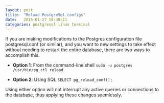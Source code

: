 ```yaml
---
layout: post
title:  "Reload PostgreSql configs"
date:   2015-01-27 10:30:11
categories: postgresql linux terminal
---
```

If you are making modifications to the Postgres configuration file postgresql.conf (or similar), and you want to new settings to take effect without needing to restart the entire database, there are two ways to accomplish this.

 - **Option 1**: From the command-line shell 
`sudo -u postgres /usr/bin/pg_ctl reload`

 - **Option 2**: Using SQL 
`SELECT pg_reload_conf();`

Using either option will not interrupt any active queries or connections to the database, thus applying these changes seemlessly.
